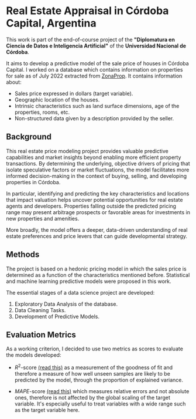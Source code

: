 # **Real Estate Appraisal in Córdoba Capital, Argentina**

This work is part of the end-of-course project of the **"Diplomatura en Ciencia de Datos e Inteligencia Artificial"** of the **Universidad Nacional de Córdoba**.

It aims to develop a predictive model of the sale price of houses in Córdoba Capital. I worked on a database which contains information on properties for sale as of July 2022 extracted from [ZonaProp](https://www.zonaprop.com.ar/). It contains information about:

- Sales price expressed in dollars (target variable).  
- Geographic location of the houses. 
- Intrinsic characteristics such as land surface dimensions, age of the properties, rooms, etc.  
- Non-structured data given by a description provided by the seller.

## **Background**  

This real estate price modeling project provides valuable predictive capabilities and market insights beyond enabling more efficient property transactions. By determining the underlying, objective drivers of pricing that isolate speculative factors or market fluctuations, the model facilitates more informed decision-making in the context of buying, selling, and developing properties in Córdoba.   

In particular, identifying and predicting the key characteristics and locations that impact valuation helps uncover potential opportunities for real estate agents and developers. Properties falling outside the predicted pricing range may present arbitrage prospects or favorable areas for investments in new properties and amenities.  

More broadly, the model offers a deeper, data-driven understanding of real estate preferences and price levers that can guide developmental strategy.

## **Methods**  

The project is based on a hedonic pricing model in which the sales price is determined as a function of the characteristics mentioned before. Statistical and machine learning predictive models were proposed in this work.   

The essential stages of a data science project are developed:

1. Exploratory Data Analysis of the database.  
2. Data Cleaning Tasks.
3. Development of Predictive Models.  

## **Evaluation Metrics**   

As a working criterion, I decided to use two metrics as scores to evaluate the models developed:  

- $R^2$-score [(read this)](https://scikit-learn.org/stable/modules/model_evaluation.html#r2-score) as a measurement of the goodness of fit and therefore a measure of how well unseen samples are likely to be predicted by the model, through the proportion of explained variance.   

- $MAPE$-score [(read this)](https://scikit-learn.org/stable/modules/model_evaluation.html#mean-absolute-percentage-error) which measures relative errors and not absolute ones, therefore is not affected by the global scaling of the target variable. It's especially useful to treat variables with a wide range such as the target variable here.